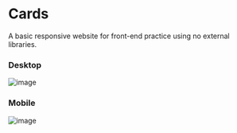 # Cards
A basic responsive website for front-end practice using no external libraries.

### Desktop
![image](https://giant.gfycat.com/EsteemedDownrightLark.gif)

### Mobile
![image](https://thumbs.gfycat.com/CrazyImmediateBedbug-size_restricted.gif)
